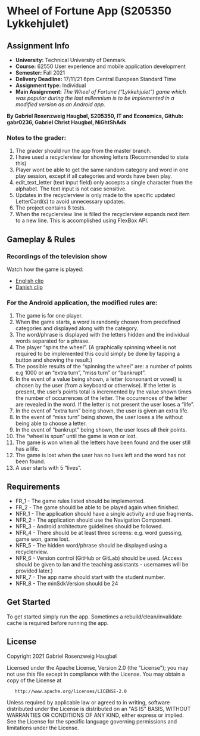 # Wheel of Fortune App (S205350 Lykkehjulet)

## Assignment Info
* **University:** Technical University of Denmark.
* **Course:** 62550 User experience and mobile application development 
* **Semester:** Fall 2021
* **Delivery Deadline:** 17/11/21 6pm Central European Standard Time
* **Assignment type:** Individual
* __Main Assignment:__ *The Wheel of Fortune (“Lykkehjulet”) game which was popular during the last millennium
is to be implemented in a modified version as an Android app.*

**By Gabriel Rosenzweig Haugbøl, S205350, IT and Economics, Github: gabr0236, Gabriel Christ Haugbøl, NiGhtShAdk**

### Notes to the grader:
1. The grader should run the app from the master branch.
2. I have used a recyclerview for showing letters (Recommended to state this)
3. Player wont be able to get the same random category and word in one play session, except if all categories and words have been play.
4. edit_text_letter (text input field) only accepts a single character from the alphabet. The text input is not case sensitive.
5. Updates in the recyclerview is only made to the specific updated LetterCard(s) to avoid unnecessary updates.
6. The project contains 8 tests.
7. When the recyclerview line is filled the recyclerview expands next item to a new line. This is accomplished using FlexBox API.

## Gameplay & Rules

### Recordings of the television show
Watch how the game is played:
* [English clip](https://youtu.be/j_FpIab0K_8)
* [Danish clip](https://youtu.be/79nl-BDNek0)

### For the Android application, the modified rules are:
1. The game is for one player.
2. When the game starts, a word is randomly chosen from predefined categories and displayed
   along with the category.
3. The word/phrase is displayed with the letters hidden and the individual words separated for a
   phrase.
4. The player “spins the wheel”. (A graphically spinning wheel is not required to be implemented
   this could simply be done by tapping a button and showing the result.)
5. The possible results of the “spinning the wheel” are: a number of points e.g 1000 or an “extra
   turn”, “miss turn” or “bankrupt”.
6. In the event of a value being shown, a letter (consonant or vowel) is chosen by the user (from
   a keyboard or otherwise). 
   If the letter is present, the user’s points total is incremented by the value shown times the number of occurrences of the letter.
   The occurrences of the letter are revealed in the word. If the letter is not present the user loses a “life”.
7. In the event of “extra turn” being shown, the user is given an extra life.
8. In the event of “miss turn” being shown, the user loses a life without being able to choose a
   letter.
9. In the event of “bankrupt” being shown, the user loses all their points.
10. The “wheel is spun” until the game is won or lost.
11. The game is won when all the letters have been found and the user still has a life.
12. The game is lost when the user has no lives left and the word has not been found.
13. A user starts with 5 “lives”.

## Requirements
* FR_1  - The game rules listed should be implemented.
* FR_2  - The game should be able to be played again when finished.
* NFR_1 - The application should have a single activity and use fragments.
* NFR_2 - The application should use the Navigation Component.
* NFR_3 - Android architecture guidelines should be followed.
* NFR_4 - There should be at least three screens: e.g. word guessing, game won, game lost.
* NFR_5 - The hidden word/phrase should be displayed using a recyclerview.
* NFR_6 - Version control (GitHub or GitLab) should be used.
(Access should be given to Ian and the teaching assistants - usernames will be provided later.)
* NFR_7 - The app name should start with the student number.
* NFR_8 - The minSdkVersion should be 24

## Get Started
To get started simply run the app. Sometimes a rebuild/clean/invalidate cache is required before running the app.

## License
Copyright 2021 Gabriel Rosenzweig Haugbøl

Licensed under the Apache License, Version 2.0 (the "License");
you may not use this file except in compliance with the License.
You may obtain a copy of the License at

       http://www.apache.org/licenses/LICENSE-2.0

Unless required by applicable law or agreed to in writing, software
distributed under the License is distributed on an "AS IS" BASIS,
WITHOUT WARRANTIES OR CONDITIONS OF ANY KIND, either express or implied.
See the License for the specific language governing permissions and
limitations under the License.
